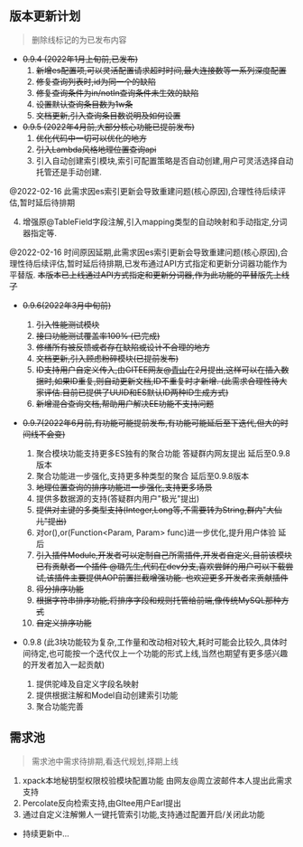 ## 版本更新计划
> 删除线标记的为已发布内容

- ~~0.9.4 (2022年1月上旬前,已发布)~~
   1. ~~新增es配置项,可以灵活配置请求超时时间,最大连接数等一系列深度配置~~
   1. ~~修复查询列表时,id为同一个的缺陷~~
   1. ~~修复查询条件为in/notIn查询条件未生效的缺陷~~
   1. ~~设置默认查询条目数为1w条~~
   1. ~~文档更新,引入查询条目数说明及如何设置~~
- ~~0.9.5 (2022年4月前,大部分核心功能已提前发布)~~
   1. ~~优化代码中一切可以优化的地方~~
   1. ~~引入Lambda风格地理位置查询api~~
   1. 引入自动创建索引模块,索引可配置策略是否自动创建,用户可灵活选择自动托管还是手动创建. 

@2022-02-16 此需求因es索引更新会导致重建问题(核心原因),合理性待后续评估,暂时延后待排期

   4. 增强原@TableField字段注解,引入mapping类型的自动映射和手动指定,分词器指定等.

@2022-02-16 时间原因延期,此需求因es索引更新会导致重建问题(核心原因),合理性待后续评估,暂时延后待排期,已发布通过API方式指定和更新分词器功能作为平替版.
~~本版本已上线通过API方式指定和更新分词器,作为此功能的平替版先上线了~~

-  ~~0.9.6(2022年3月中旬前)~~
   1. ~~引入性能测试模块~~
   1. ~~接口功能测试覆盖率100% (已完成)~~
   1. ~~修缮所有被反馈或者存在缺陷或设计不合理的地方~~
   1. ~~文档更新,引入顾虑粉碎模块(已提前发布)~~
   1. ~~ID支持用户自定义传入,由GITEE网友@~~[~~青山~~](https://gitee.com/luoqy)~~在2月提出,这样可以在插入数据时,如果ID重复,则自动更新文档,ID不重复时才新增. (此需求合理性待大家评估.目前已提供了UUID和ES默认ID两种ID生成方式)~~
   1. ~~新增混合查询文档,帮助用户解决EE功能不支持问题~~
- ~~0.9.7(2022年6月前,有功能可能提前发布,有功能可能延后至下迭代,但大的时间线不会变)~~
   1. 聚合模块功能支持更多ES独有的聚合功能 答疑群内网友提出 延后至0.9.8版本
   1. 聚合功能进一步强化,支持更多种类型的聚合 延后至0.9.8版本
   1. ~~地理位置查询的排序功能进一步强化,支持更多场景~~
   1. 提供多数据源的支持(答疑群内用户"极光"提出)
   1. ~~提供对主键的多类型支持(Integer,Long等,不需要转为String,群内"大仙儿"提出)~~
   1. 对or(),or(Function<Param, Param> func)进一步优化,提升用户体验 延后
   1. ~~引入插件Module,开发者可以定制自己所需插件,开发者自定义,目前该模块已有贡献者一个插件 @璐先生,代码在dev分支,喜欢尝鲜的用户可以下载尝试,该插件主要提供AOP前置拦截增强功能. 也欢迎更多开发者来贡献插件~~
   1. ~~得分排序功能~~
   1. ~~根据字符串排序功能,将排序字段和规则托管给前端,像传统MySQL那种方式~~
   1. ~~自定义排序功能~~

- 0.9.8  (此3块功能较为复杂,工作量和改动相对较大,耗时可能会比较久,具体时间待定,也可能按一个迭代仅上一个功能的形式上线,当然也期望有更多感兴趣的开发者加入一起贡献)
   1. 提供驼峰及自定义字段名映射
   1. 提供根据注解和Model自动创建索引功能
   1. 聚合功能完善

##    需求池
> 需求池中需求待排期,看迭代规划,择期上线

   1. xpack本地秘钥型权限校验模块配置功能  由网友@周立波邮件本人提出此需求支持
   1. Percolate反向检索支持,由GItee用户Earl提出
   1. 通过自定义注解懒人一键托管索引功能,支持通过配置开启/关闭此功能

- 持续更新中...
